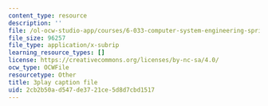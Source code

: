 ```yaml
---
content_type: resource
description: ''
file: /ol-ocw-studio-app/courses/6-033-computer-system-engineering-spring-2018/2cb2b50ad547de3721ce5d8d7cbd1517_r2_-2KW76ec.srt
file_size: 96257
file_type: application/x-subrip
learning_resource_types: []
license: https://creativecommons.org/licenses/by-nc-sa/4.0/
ocw_type: OCWFile
resourcetype: Other
title: 3play caption file
uid: 2cb2b50a-d547-de37-21ce-5d8d7cbd1517
---
```

